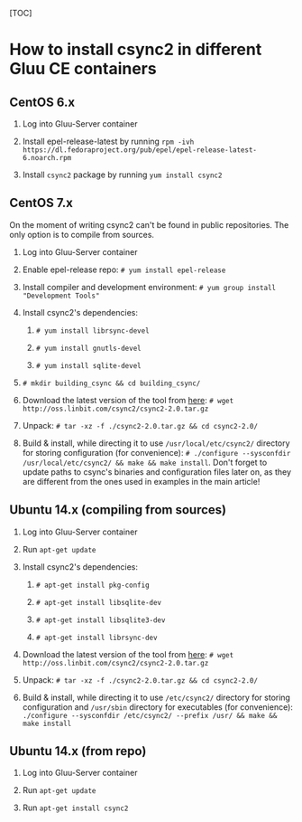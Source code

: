 [TOC]

# How to install csync2 in different Gluu CE containers


## CentOS 6.x

1. Log into Gluu-Server container

2. Install epel-release-latest by running `rpm -ivh https://dl.fedoraproject.org/pub/epel/epel-release-latest-6.noarch.rpm`

3. Install `csync2` package by running `yum install csync2`


## CentOS 7.x

On the moment of writing csync2 can't be found in public repositories. The only option is to compile from sources.

1. Log into Gluu-Server container

2. Enable epel-release repo: `# yum install epel-release`

3. Install compiler and development environment: `# yum group install "Development Tools"`

4. Install csync2's dependencies:

    1. `# yum install librsync-devel`

    2. `# yum install gnutls-devel`

    3. `# yum install sqlite-devel`

5. `# mkdir building_csync && cd building_csync/`

6. Download the latest version of the tool from [here](http://oss.linbit.com/csync2/): `# wget http://oss.linbit.com/csync2/csync2-2.0.tar.gz`

7. Unpack: `# tar -xz -f ./csync2-2.0.tar.gz && cd csync2-2.0/`

8. Build & install, while directing it to use `/usr/local/etc/csync2/` directory for storing configuration (for convenience): `# ./configure --sysconfdir /usr/local/etc/csync2/ && make && make install`. Don't forget to update paths to csync's binaries and configuration files later on, as they are different from the ones used in examples in the main article!

## Ubuntu 14.x (compiling from sources)

1. Log into Gluu-Server container

2. Run `apt-get update`

3. Install csync2's dependencies:

    1. `# apt-get install pkg-config`
    
    2. `# apt-get install libsqlite-dev`
    
    3. `# apt-get install libsqlite3-dev`

    4. `# apt-get install librsync-dev`

4. Download the latest version of the tool from [here](http://oss.linbit.com/csync2/): `# wget http://oss.linbit.com/csync2/csync2-2.0.tar.gz`

5. Unpack: `# tar -xz -f ./csync2-2.0.tar.gz && cd csync2-2.0/`

6. Build & install, while directing it to use `/etc/csync2/` directory for storing configuration and `/usr/sbin` directory for executables (for convenience): `./configure --sysconfdir /etc/csync2/ --prefix /usr/ && make && make install`

## Ubuntu 14.x (from repo)

1. Log into Gluu-Server container

2. Run `apt-get update`

3. Run `apt-get install csync2`
